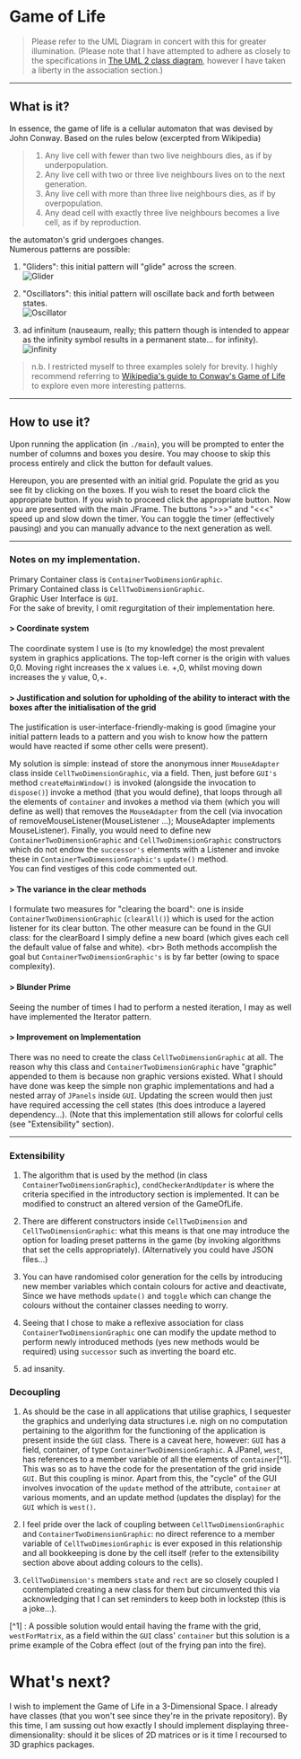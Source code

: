 
# Game of Life 


> Please refer to the UML Diagram in concert with this for greater illumination. 
(Please note that I have attempted to adhere as closely to the specifications in [The UML 2 class diagram](https://developer.ibm.com/articles/the-class-diagram/), however I have taken a liberty in the association section.)<br/> 

---

## What is it? 
In essence, the game of life is a cellular automaton that was devised by John Conway. Based on the rules below (excerpted from Wikipedia)

> 1. Any live cell with fewer than two live neighbours dies, as if by underpopulation. <br/>
> 2. Any live cell with two or three live neighbours lives on to the next generation. <br/>
> 3. Any live cell with more than three live neighbours dies, as if by overpopulation. <br/>
> 4. Any dead cell with exactly three live neighbours becomes a live cell, as if by reproduction. <br/>

the automaton's grid undergoes changes. <br/>
Numerous patterns are possible:
1. "Gliders": this initial pattern will "glide" across the screen. <br/>
![Glider](./images/Gliderr.png)

2. "Oscillators": this initial pattern will oscillate back and forth between states. <br/>
![Oscillator](./images/Oscillatorr.png)

3. ad infinitum (nauseaum, really; this pattern though is intended to appear as the infinity symbol results in a permanent state... for infinity). <br/>
![infinity](./images/Infinityy.png)

> n.b. I restricted myself to three examples solely for brevity. I highly recommend referring to [Wikipedia's guide to Conway's 
Game of Life](https://en.wikipedia.org/wiki/Conway%27s_Game_of_Life) to explore even more interesting patterns. </br>

---

## How to use it? 
Upon running the application (in `./main`), you will be prompted to enter the number of columns and boxes you desire. You may choose 
to skip this process entirely and click the button for default values. <br/>

Hereupon, you are presented with an initial grid. Populate the grid as you see fit by clicking on the boxes. If you wish to reset the board click the appropriate button. If you wish to proceed click the appropriate button.
Now you are presented with the main JFrame. The buttons ">>>" and "<<<" speed up and slow down the timer. You can toggle the timer (effectively pausing) and you can manually 
advance to the next generation as well. 

---

### Notes on my implementation.
Primary Container class is `ContainerTwoDimensionGraphic`. <br/>
Primary Contained class is `CellTwoDimensionGraphic`. <br/>
Graphic User Interface is `GUI`. <br/>
For the sake of brevity, I omit regurgitation of their implementation here. 

#### \> Coordinate system
The coordinate system I use is (to my knowledge) the most prevalent system in graphics applications. The top-left corner is the origin with values 0,0. Moving right increases the x values i.e. +,0, whilst moving down increases the y value, 0,+.

#### \> Justification and solution for upholding of the ability to interact with the boxes after the initialisation of the grid 
The justification is user-interface-friendly-making is good (imagine your initial pattern leads to a pattern and you wish to know how the pattern would have reacted if some other cells were present).<br/>

My solution is simple: instead of store the anonymous inner `MouseAdapter` class inside `CellTwoDimensionGraphic`, via a field. 
Then, just before `GUI's` method `createMainWindow()` is invoked (alongside the invocation to `dispose()`) invoke a method (that you would define), that loops through all the elements of `container` and invokes a method via them (which you will define as well) that
removes the `MouseAdapter` from the cell (via invocation of removeMouseListener(MouseListener ...); MouseAdapter implements MouseListener). Finally, you would need to define new `ContainerTwoDimensionGraphic` and `CellTwoDimensionGraphic` constructors which do not
endow the `successor's` elements with a Listener and invoke these in `ContainerTwoDimensionGraphic's` `update()` method. <br/>
You can find vestiges of this code commented out. 

#### \> The variance in the clear methods
I formulate two measures for "clearing the board": one is inside `ContainerTwoDimensionGraphic` (`clearAll()`) which is used for the action listener for its clear button. 
The other measure can be found in the GUI class: for the clearBoard I simply define a new board (which gives each cell the default value of false and white). <br\>
Both methods accomplish the goal but `ContainerTwoDimensionGraphic's` is by far better (owing to space complexity).

#### \> Blunder Prime
Seeing the number of times I had to perform a nested iteration, I may as well have implemented the Iterator pattern. 

#### \> Improvement on Implementation
There was no need to create the class `CellTwoDimensionGraphic` at all. The reason why this class and `ContainerTwoDimensionGraphic` have 
"graphic" appended to them is because non graphic versions existed. What I should have done was keep the simple non graphic implementations 
and had a nested array of `JPanels` inside `GUI`. Updating the screen would then just have required accessing the cell states (this does introduce a layered dependency...).
(Note that this implementation still allows for colorful cells (see "Extensibility" section).

---
### Extensibility
1. The algorithm that is used by the method (in class `ContainerTwoDimensionGraphic`), `condCheckerAndUpdater` is where the criteria specified in the 
introductory section is implemented. It can be modified to construct an altered version of the GameOfLife. <br/>

2. There are different constructors inside `CellTwoDimension` and `CellTwoDimensionGraphic`: what this means is that one may introduce the option for loading preset
patterns in the game (by invoking algorithms that set the cells appropriately). (Alternatively you could have JSON files...)

3. You can have randomised color generation for the cells by introducing new member variables which contain colours for active and deactivate, 
Since we have methods `update()` and `toggle` which can change the colours without the container classes needing to worry.

4. Seeing that I chose to make a reflexive association for class `ContainerTwoDimensionGraphic` one can modify the update method to perform 
newly introduced methods (yes new methods would be required) using `successor` such as inverting the board etc. 

5. ad insanity. 

### Decoupling
1. As should be the case in all applications that utilise graphics, I sequester the graphics and underlying data structures i.e. nigh on no computation pertaining to the algorithm for the functioning of the application 
is present inside the `GUI` class. There is a caveat here, however: `GUI` has a field, container, of type `ContainerTwoDimensionGraphic`. A JPanel, `west`, has references to a member variable of all the elements of `container`[^1].
This was so as to have the code for the presentation of the grid inside `GUI`. But this coupling is minor. Apart from this, the "cycle" of the GUI involves invocation of the `update` method of the attribute, `container` at various moments, and an 
update method (updates the display) for the `GUI` which is `west()`.

2. I feel pride over the lack of coupling between `CellTwoDimensionGraphic` and `ContainerTwoDimensionGraphic`: no direct reference to a member variable of `CellTwoDimesionGraphic` is ever exposed in this relationship and all bookkeeping is done by the cell itself (refer to the extensibility section above about adding colours to the cells).

3. `CellTwoDimension's` members `state` and `rect` are so closely coupled I contemplated creating a new class for them but circumvented this via acknowledging that I can set reminders to keep both in lockstep (this is a joke...).

[^1] : A possible solution would entail having the frame with the grid, `westForMatrix`, as a field within the `GUI` class' `container` but this solution is a prime example of the Cobra effect (out of the frying pan into the fire).


# What's next?
I wish to implement the Game of Life in a 3-Dimensional Space. I already have classes (that you won't see since they're in the private repository).
By this time, I am sussing out how exactly I should implement displaying three-dimensionality: should it be slices of 2D matrices or is it time I 
recoursed to 3D graphics packages.